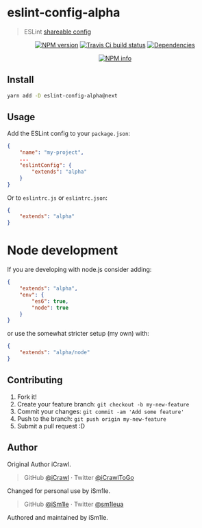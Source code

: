 # eslint-config-alpha

> ESLint [shareable config](http://eslint.org/docs/developer-guide/shareable-configs.html)

<div align="center">
  <p>
    <a href="https://www.npmjs.com/package/eslint-config-alpha"><img src="https://img.shields.io/npm/v/eslint-config-alpha.svg?maxAge=3600" alt="NPM version" /></a>
		<a href="https://travis-ci.org/iSm1le/eslint-config-alpha"><img src="https://api.travis-ci.org/iSm1le/eslint-config-alpha.svg?branch=master&maxAge=3600" alt="Travis Ci build status" /></a>
		<a href="https://david-dm.org/iSm1le/eslint-config-alpha"><img src="https://david-dm.org/iSm1le/eslint-config-alpha/status.svg?maxAge=3600" alt="Dependencies" /></a>
	</p>
	<p>
    <a href="https://nodei.co/npm/eslint-config-alpha/"><img src="https://nodei.co/npm/eslint-config-alpha.png?downloads=true&stars=true" alt="NPM info" /></a>
	</p>
</div>

## Install

```bash
yarn add -D eslint-config-alpha@next
```

## Usage

Add the ESLint config to your `package.json`:

```json
{
	"name": "my-project",
	...
	"eslintConfig": {
		"extends": "alpha"
	}
}
```

Or to `eslintrc.js` or `eslintrc.json`:

```json
{
	"extends": "alpha"
}
```

# Node development

If you are developing with node.js consider adding:

```json
{
	"extends": "alpha",
	"env": {
		"es6": true,
		"node": true
	}
}
```

or use the somewhat stricter setup (my own) with:

```json
{
	"extends": "alpha/node"
}
```

## Contributing

1. Fork it!
2. Create your feature branch: `git checkout -b my-new-feature`
3. Commit your changes: `git commit -am 'Add some feature'`
4. Push to the branch: `git push origin my-new-feature`
5. Submit a pull request :D

## Author

Original Author iCrawl.

> GitHub [@iCrawl](https://github.com/iCrawl) · Twitter [@iCrawlToGo](https://twitter.com/iCrawlToGo)<br>

Changed for personal use by iSm1le.

> GitHub [@iSm1le](https://github.com/iSm1le) · Twitter [@sm1leua](https://twitter.com/sm1leua)<br>

Authored and maintained by iSm1le.<br>
